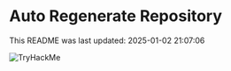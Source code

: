 # Auto Regenerate Repository

This README was last updated: 2025-01-02 21:07:06

 ![TryHackMe](https://tryhackme.com/badge/533634)